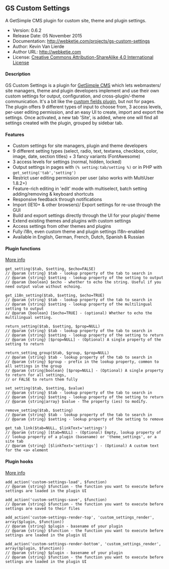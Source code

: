 ## GS Custom Settings
A GetSimple CMS plugin for custom site, theme and plugin settings.
- Version: 0.6.2
- Release Date: 05 November 2015
- Documentation: http://webketje.com/projects/gs-custom-settings
- Author: Kevin Van Lierde
- Author URL: http://webketje.com
- License: [Creative Commons Attribution-ShareAlike 4.0 International License](http://creativecommons.org/licenses/by-sa/4.0/)

#### Description
GS Custom Settings is a plugin for [GetSimple CMS](http://get-simple.info/) which lets webmasters/ site managers, theme and plugin developers implement and use their own custom settings for output, configuration, and cross-plugin/-theme communication. It's a bit like the [custom fields plugin](http://get-simple.info/extend/plugin/customfields/22/), but not for pages. The plugin offers 9 different types of input to choose from, 3 access levels, per-user editing permission, and an easy UI to create, import and export the settings. Once activated, a new tab 'Site', is added, where one will find all settings created with the plugin, grouped by sidebar tab.

#### Features

* Custom settings for site managers, plugin and theme developers
* 9 different setting types (select, radio, text, textarea, checkbox, color, image, date, section titles) + 3 fancy variants (FontAwesome)
* 3 access levels for settings (normal, hidden, locked)
* Output settings in pages with `(% setting:tab/setting %)` or in PHP with `get_setting('tab','setting')`
* Restrict user editing permission per user (also works with MultiUser 1.8.2+)
* Feature-rich editing in 'edit' mode with multiselect, batch setting adding/removing & keyboard shortcuts
* Responsive feedback through notifications
* Import (IE10+ & other browsers)/ Export settings for re-use through the GUI
* Build and export settings directly through the UI for your plugin/ theme
* Extend existing themes and plugins with custom settings
* Access settings from other themes and plugins
* Fully i18n, even custom theme and plugin settings I18n-enabled
* Available in English, German, French, Dutch, Spanish & Russian

#### Plugin functions
[More info](http://webketje.github.io/projects/gs-custom-settings/#functions)
````
get_setting($tab, $setting, $echo=FALSE)
// @param {string} $tab - lookup property of the tab to search in
// @param {string} $setting - lookup property of the setting to output
// @param {boolean} $echo - whether to echo the string. Useful if you need output value without echoing.
````

````
get_i18n_setting($tab, $setting, $echo=TRUE)
// @param {string} $tab - lookup property of the tab to search in
// @param {string} $setting - lookup property of the multilingual setting to output
// @param {boolean} [$echo=TRUE] - (optional) Whether to echo the multilingual setting. 
````

````
return_setting($tab, $setting, $prop=NULL)
// @param {string} $tab - lookup property of the tab to search in
// @param {string} $setting - lookup property of the setting to return
// @param {string} [$prop=NULL] - (Optional) A single property of the setting to return
````

````
return_setting_group($tab, $group, $prop=NULL)
// @param {string} $tab - lookup property of the tab to search in
// @param {string} $group - prefix in the lookup property, common to all settings in the group
// @param {string|boolean} [$prop=NULL] - (Optional) A single property to return for all settings, 
// or FALSE to return them fully
````

````
set_setting($tab, $setting, $value)
// @param {string} $tab - lookup property of the tab to search in
// @param {string} $setting - lookup property of the setting to return
// @param {string|array} $value - The property (ies) to modify. 
````

````
remove_setting($tab, $setting)
// @param {string} $tab - lookup property of the tab to search in
// @param {string} $setting - lookup property of the setting to remove
````
````
get_tab_link($tab=NULL, $linkText='settings')
// @param {string} [$tab=NULL] - (Optional) Empty, lookup property of  
// lookup property of a plugin (basename) or 'theme_settings', or a site tab
// @param {string} [$linkText='settings'] - (Optional) A custom text for the <a> element
````
#### Plugin hooks
[More info](http://webketje.com/projects/gs-custom-settings/#hooks)

````
add_action('custom-settings-load', $function)
// @param {string} $function - the function you want to execute before settings are loaded in the plugin UI
````

````
add_action('custom-settings-save', $function)
// @param {string} $function - the function you want to execute before settings are saved to their files
````

````
add_action('custom-settings-render-top', 'custom_settings_render', array($plugin, $function))
// @param {string} $plugin - basename of your plugin
// @param {string} $function - the function you want to execute before settings are loaded in the plugin UI
````

````
add_action('custom-settings-render-bottom', 'custom_settings_render', array($plugin, $function))
// @param {string} $plugin - basename of your plugin
// @param {string} $function - the function you want to execute before settings are loaded in the plugin UI
````